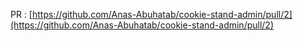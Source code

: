 PR : [https://github.com/Anas-Abuhatab/cookie-stand-admin/pull/2](https://github.com/Anas-Abuhatab/cookie-stand-admin/pull/2)